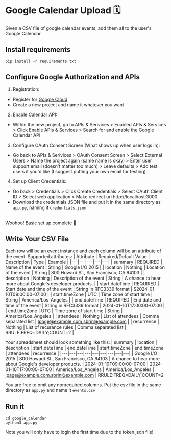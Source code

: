 # Google Calendar Upload 🗓️ 
Given a CSV file of google calendar events, add them all to the user's Google Calendar.
## Install requirements
```
pip install -r requirements.txt
```
## Configure Google Authorization and APIs
1. Registration:
  - Register for [Google Cloud](https://console.cloud.google.com/)
  - Create a new project and name it whatever you want
2. Enable Calendar API:
  - Within the new project, go to APIs & Serivices > Enabled APIs & Services > Click Enable APIs & Services > Search for and enable the Google Calendar API
3. Configure OAuth Consent Screen (What shows up when user logs in):
  - Go back to APIs & Serivices > OAuth Consent Screen > Select External Users > Name the project again (same name is okay) > Enter user support email (doesn't matter too much) > Leave defaults > Add test users if you'd like (I suggest putting your own email for testing)
4. Set up Client Credentials:
  - Go back > Credentials > Click Create Credentials > Select OAuth Client ID > Select web application > Make redirect uri http://localhost:3000
  - Download the credentials JSON file and put it in the same directory as `app.py`, naming it `credentials.json`
<br>
Woohoo! Basic set up complete 🎉

## Write Your CSV File
Each row will be an event instance and each column will be an attribute of the event. Supported attributes:
| Attribute | Required/Default Value | Description | Type | Example |
|---|---|---|---|---|
| summary | REQUIRED | Name of the event | String | Google I/O 2015 |
| location | Nothing | Location of the event | String | 800 Howard St., San Francisco, CA 94103 |
| description | Nothing | Description of the event | String | A chance to hear more about Google\'s developer products. |
| start.dateTime | REQUIRED | Start date and time of the event | String in RFC3339 format | S2024-01-10T09:00:00-07:00 |
| start.timeZone | UTC | Time zone of start time | String | America/Los_Angeles |
| end.dateTime | REQUIRED | End date and time of the event | String in RFC3339 format | 2024-01-10T17:00:00-07:00 |
| end.timeZone | UTC | Time zone of start time | String | America/Los_Angeles |
| attendees | Nothing | List of attendees | Comma separated list | lpage@example.com,sbrin@example.com |
| recurrence | Nothing | List of recurance rules | Comma separated list | RRULE:FREQ=DAILY;COUNT=2 |

Your spreadsheet should look something like this:
| summary	| location | description	| start.dateTime |	end.dateTime |	start.timeZone |	end.timeZone |	attendees |	recurrence |
|---|---|---|---|---|---|---|---|---|
| Google I/O 2015	| 800 Howard St., San Francisco, CA 94103	| A chance to hear more about Google\'s developer products.	| 2024-01-10T09:00:00-07:00	 | 2024-01-10T17:00:00-07:00 |	America/Los_Angeles |	America/Los_Angeles |	lpage@example.com,sbrin@example.com	 | RRULE:FREQ=DAILY;COUNT=2

You are free to omit any nonrequired columns. Put the csv file in the same directory as `app.py` and name it `events.csv`

## Run it
```
cd google_calendar
python3 app.py
```
Note you will only have to login the first time due to the token.json file!